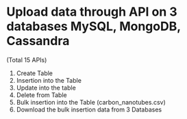 
# Upload data through API on 3 databases MySQL, MongoDB, Cassandra
(Total 15 APIs)

1. Create Table
2. Insertion into the Table
3. Update into the table
4. Delete from Table
5. Bulk insertion into the Table (carbon_nanotubes.csv)
6. Download the bulk insertion data from 3 Databases



